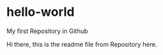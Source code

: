 # hello-world
My first Repository in Github

Hi there,
this is the readme file from Repository here.
